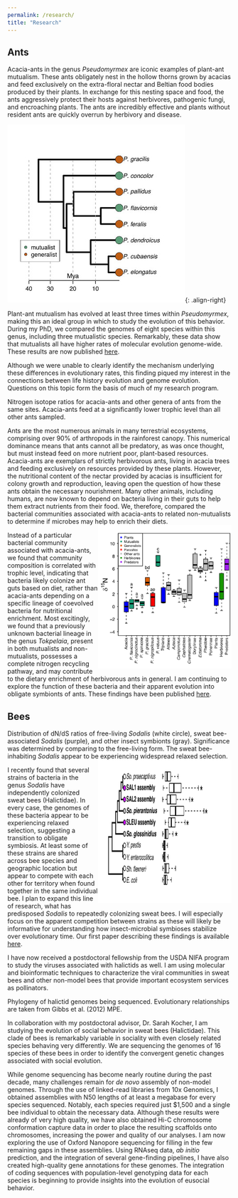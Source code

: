 ```yaml
---
permalink: /research/
title: "Research"
---
```


## Ants
Acacia-ants in the genus *Pseudomyrmex* are iconic examples of plant-ant mutualism. These ants obligately nest in the hollow thorns grown by acacias and feed exclusively on the extra-floral nectar and Beltian food bodies produced by their plants. In exchange for this nesting space and food, the ants aggressively protect their hosts against herbivores, pathogenic fungi, and encroaching plants. The ants are incredibly effective and plants without resident ants are quickly overrun by herbivory and disease.

![image-right](/assets/images/pseudo_time_tree_legend-400x400.jpg){: .align-right}

Plant-ant mutualism has evolved at least three times within *Pseudomyrmex*, making this an ideal group in which to study the evolution of this behavior. During my PhD, we compared the genomes of eight species within this genus, including three mutualistic species. Remarkably, these data show that mutualists all have higher rates of molecular evolution genome-wide. These results are now published [here](http://www.nature.com/articles/ncomms12679).

Although we were unable to clearly identify the mechanism underlying these differences in evolutionary rates, this finding piqued my interest in the connections between life history evolution and genome evolution. Questions on this topic form the basis of much of my research program.

Nitrogen isotope ratios for acacia-ants and other genera of ants from the same sites. Acacia-ants feed at a significantly lower trophic level than all other ants sampled.

Ants are the most numerous animals in many terrestrial ecosystems, comprising over 90% of arthropods in the rainforest canopy. This numerical dominance means that ants cannot all be predatory, as was once thought, but must instead feed on more nutrient poor, plant-based resources. Acacia-ants are exemplars of strictly herbivorous ants, living in acacia trees and feeding exclusively on resources provided by these plants. However, the nutritional content of the nectar provided by acacias is insufficient for colony growth and reproduction, leaving open the question of how these ants obtain the necessary nourishment. Many other animals, including humans, are now known to depend on bacteria living in their guts to help them extract nutrients from their food. We, therefore, compared the bacterial communities associated with acacia-ants to related non-mutualists to determine if microbes may help to enrich their diets.
<img src="/assets/images/iso.png" alt="this is a placeholder image" width = "300" height = "322" align = "right">

Instead of a particular bacterial community associated with acacia-ants, we found that community composition is correlated with trophic level, indicating that bacteria likely colonize ant guts based on diet, rather than acacia-ants depending on a specific lineage of coevolved bacteria for nutritional enrichment. Most excitingly, we found that a previously unknown bacterial lineage in the genus *Tokpelaia*, present in both mutualists and non-mutualists, possesses a complete nitrogen recycling pathway, and may contribute to the dietary enrichment of herbivorous ants in general. I am continuing to explore the function of these bacteria and their apparent evolution into obligate symbionts of ants. These findings have been published [here](https://onlinelibrary.wiley.com/doi/abs/10.1111/mec.14834).

## Bees

Distribution of dN/dS ratios of free-living *Sodalis* (white circle), sweat bee-associated *Sodalis* (purple), and other insect symbionts (gray). Significance was determined by comparing to the free-living form. The sweat bee-inhabiting *Sodalis* appear to be experiencing widespread relaxed selection.
<img src="/assets/images/sod_phy.png" alt="this is a placeholder image" width = "300" height = "322" align = "right">

I recently found that several strains of bacteria in the genus *Sodalis* have independently colonized sweat bees (Halictidae). In every case, the genomes of these bacteria appear to be experiencing relaxed selection, suggesting a transition to obligate symbiosis. At least some of these strains are shared across bee species and geographic location but appear to compete with each other for territory when found together in the same individual bee. I plan to expand this line of research, what has predisposed *Sodalis* to repeatedly colonizing sweat bees. I will especially focus on the apparent competition between strains as these will likely be informative for understanding how insect-microbial symbioses stabilize over evolutionary time. Our first paper describing these findings is available [here](http://rsos.royalsocietypublishing.org/content/5/7/180369).

I have now received a postdoctoral fellowship from the USDA NIFA program to study the viruses associated with halictids as well. I am using molecular and bioinformatic techniques to characterize the viral communities in sweat bees and other non-model bees that provide important ecosystem services as pollinators.

Phylogeny of halictid genomes being sequenced. Evolutionary relationships are taken from Gibbs et al. (2012) MPE.

In collaboration with my postdoctoral advisor, Dr. Sarah Kocher, I am studying the evolution of social behavior in sweat bees (Halictidae). This clade of bees is remarkably variable in sociality with even closely related species behaving very differently. We are sequencing the genomes of 16 species of these bees in order to identify the convergent genetic changes associated with social evolution.

While genome sequencing has become nearly routine during the past decade, many challenges remain for <em>de novo</em> assembly of non-model genomes. Through the use of linked-read libraries from 10x Genomics, I obtained assemblies with N50 lengths of at least a megabase for every species sequenced. Notably, each species required just $1,500 and a single bee individual to obtain the necessary data. Although these results were already of very high quality, we have also obtained Hi-C chromosome conformation capture data in order to place the resulting scaffolds onto chromosomes, increasing the power and quality of our analyses. I am now exploring the use of Oxford Nanopore sequencing for filling in the few remaining gaps in these assemblies. Using RNAseq data, *ab initio* prediction, and the integration of several gene-finding pipelines, I have also created high-quality gene annotations for these genomes. The integration of coding sequences with population-level genotyping data for each species is beginning to provide insights into the evolution of eusocial behavior.
